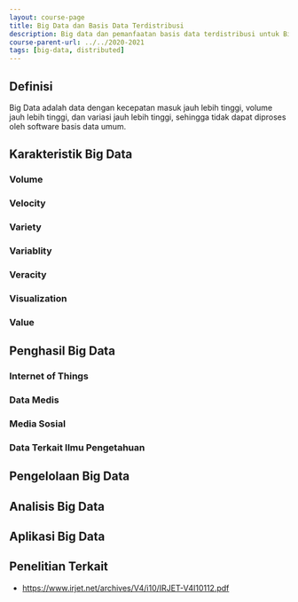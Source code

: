 ```yaml
---
layout: course-page
title: Big Data dan Basis Data Terdistribusi
description: Big data dan pemanfaatan basis data terdistribusi untuk Big Data
course-parent-url: ../../2020-2021
tags: [big-data, distributed]
---
```


## Definisi
Big Data adalah data dengan kecepatan masuk jauh lebih tinggi, volume jauh lebih tinggi, dan variasi jauh lebih tinggi, sehingga tidak dapat diproses oleh software basis data umum.

## Karakteristik Big Data

### Volume

### Velocity

### Variety

### Variablity

### Veracity

### Visualization

### Value

## Penghasil Big Data

### Internet of Things

### Data Medis

### Media Sosial

### Data Terkait Ilmu Pengetahuan

## Pengelolaan Big Data

## Analisis Big Data

## Aplikasi Big Data

## Penelitian Terkait
- https://www.irjet.net/archives/V4/i10/IRJET-V4I10112.pdf
